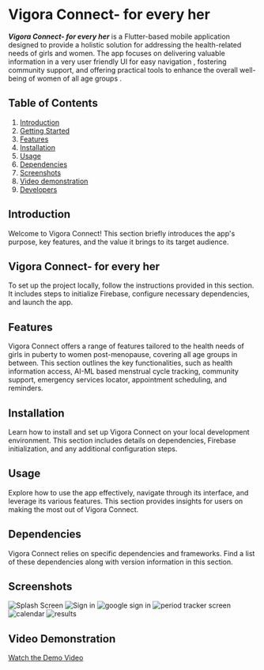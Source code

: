 # Vigora Connect- for every her

***Vigora Connect- for every her*** is a Flutter-based mobile application designed to provide a holistic solution for addressing the health-related needs of girls and women. The app focuses on delivering valuable information in a very user friendly UI for easy navigation , fostering community support, and offering practical tools to enhance the overall well-being of women of all age groups .

## Table of Contents

1. [Introduction](#introduction)
2. [Getting Started](#getting-started)
3. [Features](#features)
4. [Installation](#installation)
5. [Usage](#usage)
6. [Dependencies](#dependencies)
7. [Screenshots](#screeshots)
8. [Video demonstration](#video_demonstration)
9. [Developers](#developers)

## Introduction

Welcome to Vigora Connect! This section briefly introduces the app's purpose, key features, and the value it brings to its target audience.

## Vigora Connect- for every her

To set up the project locally, follow the instructions provided in this section. It includes steps to initialize Firebase, configure necessary dependencies, and launch the app.

## Features

Vigora Connect offers a range of features tailored to the health needs of girls in puberty to women post-menopause, covering all age groups in between. This section outlines the key functionalities, such as health information access, AI-ML based menstrual cycle tracking, community support, emergency services locator, appointment scheduling, and reminders.

## Installation

Learn how to install and set up Vigora Connect on your local development environment. This section includes details on dependencies, Firebase initialization, and any additional configuration steps.

## Usage

Explore how to use the app effectively, navigate through its interface, and leverage its various features. This section provides insights for users on making the most out of Vigora Connect.

## Dependencies

Vigora Connect relies on specific dependencies and frameworks. Find a list of these dependencies along with version information in this section.

## Screenshots


![Splash Screen](https://github.com/Its-alida/gdsc_2024/blob/main/screenshots/SPLASH_screen.png)
![Sign in](https://github.com/Its-alida/gdsc_2024/blob/main/output_images/sign_in_blank.jpg)
![google sign in](https://github.com/Its-alida/gdsc_2024/blob/main/output_images/sign_in_google_auth.jpg)
![period tracker screen](https://github.com/Its-alida/gdsc_2024/blob/main/output_images/flutter_02.png)
![calendar](https://github.com/Its-alida/gdsc_2024/blob/main/output_images/calendar_to_make_logs.jpg)
![results](https://github.com/Its-alida/gdsc_2024/blob/main/output_images/prediction_basic.jpg)


## Video Demonstration
[Watch the Demo Video](https://youtu.be/87QlRsBqk9A)
